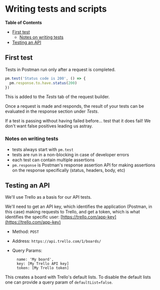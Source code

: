 # Writing tests and scripts

<!-- START doctoc generated TOC please keep comment here to allow auto update -->
<!-- DON'T EDIT THIS SECTION, INSTEAD RE-RUN doctoc TO UPDATE -->
**Table of Contents**

- [First test](#first-test)
  - [Notes on writing tests](#notes-on-writing-tests)
- [Testing an API](#testing-an-api)

<!-- END doctoc generated TOC please keep comment here to allow auto update -->

## First test

Tests in Postman run only after a request is completed.

```javascript
pm.test('Status code is 200', () => {
  pm.response.to.have.status(200)
})
```

This is added to the _Tests_ tab of the request builder.

Once a request is made and responds, the result of your tests can be evaluated
in the response section under _Tests_.

If a test is passing without having failed before... test that it does fail! We
don't want false positives leading us astray.

### Notes on writing tests

- tests always start with `pm.test`
- tests are run in a non-blocking in case of developer errors
- each test can contain multiple assertions
- `pm.response` is Postman's response assertion API for making assertions on the
    response specifically (status, headers, body, etc)

## Testing an API

We'll use Trello as a basis for our API tests.

We'll need to get an API key, which identifies the application (Postman, in this
case) making requests to Trello, and get a token, which is what identifies the
specific user: [https://trello.com/app-key](https://trello.com/app-key)

- Method: `POST`
- Address: `https://api.trello.com/1/boards/`
- Query Params:

    ```
      name: 'My board',
      key: [My Trello API key]
      token: [My Trello token]
    ```

This creates a board with Trello's default lists. To disable the default lists
one can provide a query param of `defaultList=false`.
